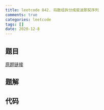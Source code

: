 ```yaml
---
title: leetcode 842. 将数组拆分成斐波那契序列
comments: true
categories: leetcode
tags: []
date: 2020-12-8
---
```


## 题目


[原题链接](http://leetcode-cn.com)
## 题解

## 代码
```cpp 

```